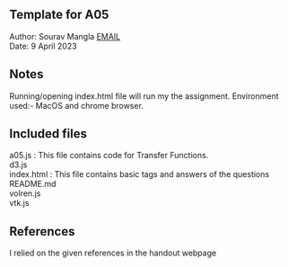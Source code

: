 ## Template for A05

Author: Sourav Mangla [EMAIL](souravmangla@arizona.edu)  
Date: 9 April 2023

## Notes

Running/opening index.html file will run my the assignment. Environment used:- MacOS and chrome browser.

## Included files

a05.js : This file contains code for Transfer Functions.  
d3.js  
index.html : This file contains basic tags and answers of the questions  
README.md  
volren.js  
vtk.js

## References

I relied on the given references in the handout webpage
